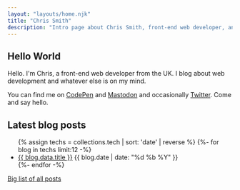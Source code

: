 ```yaml
---
layout: "layouts/home.njk"
title: "Chris Smith"
description: "Intro page about Chris Smith, front-end web developer, and his personal website."
---
```


## Hello World

Hello. I'm Chris, a front-end web developer from the UK. I blog about web development and whatever else is on my mind.

You can find me on [CodePen](https://codepen.io/chris22smith/) and [Mastodon](https://home.social/@chris22smith) and occasionally [Twitter](https://twitter.com/chris22smith/). Come and say hello.

## Latest blog posts

<ul class="post-list">
  <!-- 10 most recent blog posts with tag 'tech' -->
  {% assign techs = collections.tech | sort: 'date' | reverse %} {%- for blog in
  techs limit:12 -%}
  <li>
    <a href="{{ blog.url }}">{{ blog.data.title }}</a>
    <time>{{ blog.date | date: "%d %b %Y" }}</time>
  </li>
  {%- endfor -%}
</ul>

[Big list of all posts](/blog)
